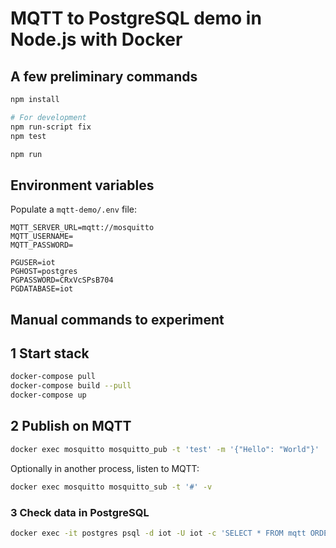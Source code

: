 # MQTT to PostgreSQL demo in Node.js with Docker

## A few preliminary commands

```sh
npm install

# For development
npm run-script fix
npm test

npm run
```

## Environment variables

Populate a `mqtt-demo/.env` file:

```env
MQTT_SERVER_URL=mqtt://mosquitto
MQTT_USERNAME=
MQTT_PASSWORD=

PGUSER=iot
PGHOST=postgres
PGPASSWORD=CRxVcSPsB704
PGDATABASE=iot
```

## Manual commands to experiment

## 1 Start stack

```sh
docker-compose pull
docker-compose build --pull
docker-compose up
```

## 2 Publish on MQTT

```sh
docker exec mosquitto mosquitto_pub -t 'test' -m '{"Hello": "World"}'
```

Optionally in another process, listen to MQTT:

```sh
docker exec mosquitto mosquitto_sub -t '#' -v
```

### 3 Check data in PostgreSQL

```sh
docker exec -it postgres psql -d iot -U iot -c 'SELECT * FROM mqtt ORDER BY id DESC LIMIT 10;'
```
